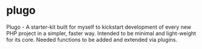 # plugo
Plugo - A starter-kit built for myself to kickstart development of every new PHP project in a simpler, faster way. Intended to be minimal and light-weight for its core. Needed functions to be added and extended via plugins.
